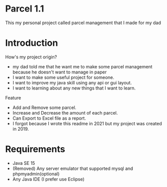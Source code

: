 # Parcel 1.1
This my personal project called parcel management that I made for my dad

# Introduction 
 How's my project origin?
  - my dad told me that he want me to make some parcel management because he doesn't want to manage in paper 
  - I want to make some useful project for someone.
  - I want to improve my java skill using any api or gui layout.
  - I want to learning about any new things that I want to learn.
 
 Feature
  - Add and Remove some parcel.
  - Increase and Decrease the amount of each parcel.
  - Can Export to Excel file as a report.
  - I forgot because I wrote this readme in 2021 but my project was created in 2019.

# Requirements
 - Java SE 15
 - (Removed) Any server emulator that supported mysql and phpmyadmin(optional)
 - Any Java IDE (I prefer use Eclipse)
